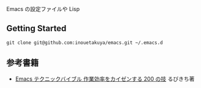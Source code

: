Emacs の設定ファイルや Lisp

## Getting Started

```
git clone git@github.com:inouetakuya/emacs.git ~/.emacs.d
```

## 参考書籍

* [Emacs テクニックバイブル 作業効率をカイゼンする 200 の技](http://www.amazon.co.jp/Emacsテクニックバイブル-～作業効率をカイゼンする200の技～-るびきち/dp/4774143278) るびきち著
